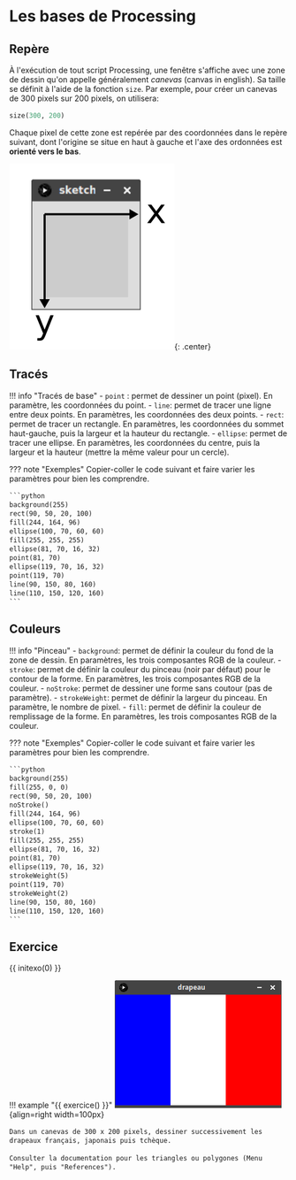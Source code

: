 # Les bases de Processing

## Repère

À l'exécution de tout script Processing, une fenêtre s'affiche avec une zone de dessin qu'on appelle généralement *canevas* (canvas in english). Sa taille se définit à l'aide de la fonction `size`. Par exemple, pour créer un canevas de 300 pixels sur 200 pixels, on utilisera:

```python
size(300, 200)
```

Chaque pixel de cette zone est repérée par des coordonnées dans le repère suivant, dont l'origine se situe en haut à gauche et l'axe des ordonnées est **orienté vers le bas**.

![](../images/repere.png){: .center} 

## Tracés

!!! info "Tracés de base"
    - `point` : permet de dessiner un point (pixel). En paramètre, les coordonnées du point.
    - `line`: permet de tracer une ligne entre deux points. En paramètres, les coordonnées des deux points.
    - `rect`: permet de tracer un rectangle. En paramètres, les coordonnées du sommet haut-gauche, puis la largeur et la hauteur du rectangle.
    - `ellipse`: permet de tracer une ellipse. En paramètres, les coordonnées du centre, puis la largeur et la hauteur (mettre la même valeur pour un cercle).

??? note "Exemples"
    Copier-coller le code suivant et faire varier les paramètres pour bien les comprendre.

    ```python
    background(255)
    rect(90, 50, 20, 100)
    fill(244, 164, 96)
    ellipse(100, 70, 60, 60)
    fill(255, 255, 255)
    ellipse(81, 70, 16, 32)
    point(81, 70)
    ellipse(119, 70, 16, 32)
    point(119, 70)
    line(90, 150, 80, 160)
    line(110, 150, 120, 160)
    ```

## Couleurs

!!! info "Pinceau"
    - `background`: permet de définir la couleur du fond de la zone de dessin. En paramètres, les trois composantes RGB de la couleur.
    - `stroke`: permet de définir la couleur du pinceau (noir par défaut) pour le contour de la forme. En paramètres, les trois composantes RGB de la couleur.
    - `noStroke`: permet de dessiner une forme sans coutour (pas de paramètre).
    - `strokeWeight`: permet de définir la largeur du pinceau. En paramètre, le nombre de pixel.
    - `fill`: permet de définir la couleur de remplissage de la forme. En paramètres, les trois composantes RGB de la couleur.
    
??? note "Exemples"
    Copier-coller le code suivant et faire varier les paramètres pour bien les comprendre.

    ```python
    background(255)
    fill(255, 0, 0)
    rect(90, 50, 20, 100)
    noStroke()
    fill(244, 164, 96)
    ellipse(100, 70, 60, 60)
    stroke(1)
    fill(255, 255, 255)
    ellipse(81, 70, 16, 32)
    point(81, 70)
    ellipse(119, 70, 16, 32)
    strokeWeight(5)
    point(119, 70)
    strokeWeight(2)
    line(90, 150, 80, 160)
    line(110, 150, 120, 160)
    ```

## Exercice
{{ initexo(0) }}

!!! example "{{ exercice() }}"
    ![](../images/drapeau_fra.png){align=right width=100px}

    Dans un canevas de 300 x 200 pixels, dessiner successivement les drapeaux français, japonais puis tchèque.

    Consulter la documentation pour les triangles ou polygones (Menu "Help", puis "References").
